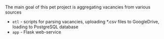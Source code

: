 The main goal of this pet project is aggregating  vacancies from various sources

+ `etl` - scripts for parsing vacancies, uploading *.csv files to GoogleDrive, loading to PostgreSQL database
+ `app` - Flask web-service
